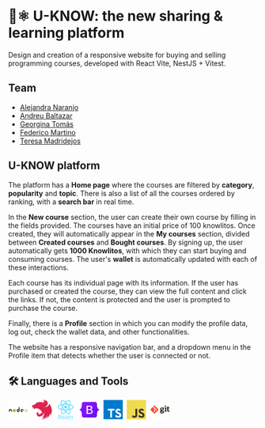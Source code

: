 
# :monkey::atom_symbol: U-KNOW: the new sharing & learning platform 

Design and creation of a responsive website for buying and selling programming courses, developed with React Vite, NestJS + Vitest.

## Team

- [Alejandra Naranjo](https://github.com/Alens678)
- [Andreu Baltazar](https://github.com/andreubltzr)
- [Georgina Tomás](https://github.com/GeorginaTS)
- [Federico Martino](https://github.com/Federicojaviermartino)
- [Teresa Madridejos](https://github.com/teresamadridejos)

## U-KNOW platform

The platform has a **Home page** where the courses are filtered by **category**, **popularity** and **topic**. There is also a list of all the courses ordered by ranking, with a **search bar** in real time. 

In the **New course** section, the user can create their own course by filling in the fields provided. The courses have an initial price of 100 knowlitos. Once created, they will automatically appear in the **My courses** section, divided between **Created courses** and **Bought courses**. By signing up, the user automatically gets **1000 Knowlitos**, with which they can start buying and consuming courses. The user's **wallet** is automatically updated with each of these interactions.

Each course has its individual page with its information. If the user has purchased or created the course, they can view the full content and click the links. If not, the content is protected and the user is prompted to purchase the course.

Finally, there is a **Profile** section in which you can modify the profile data, log out, check the wallet data, and other functionalities.
 
The website has a responsive navigation bar, and a dropdown menu in the Profile item that detects whether the user is connected or not.


## :hammer_and_wrench: Languages and Tools

<div>
   <img src="https://github.com/devicons/devicon/blob/master/icons/nodejs/nodejs-original-wordmark.svg" title="Node" alt="Node" width="40" height="40"/>&nbsp;
  <img src="https://github.com/devicons/devicon/blob/master/icons/nestjs/nestjs-plain.svg" title="NestJS" alt="NestJS" width="40" height="40"/>&nbsp;
  <img src="https://github.com/devicons/devicon/blob/master/icons/react/react-original-wordmark.svg" title="React" alt="React" width="40" height="40"/>&nbsp;
  <img src="https://github.com/devicons/devicon/blob/master/icons/bootstrap/bootstrap-original.svg" title="Bootstrap" alt="Bootstrap" width="40" height="40"/>&nbsp;
  <img src="https://github.com/devicons/devicon/blob/master/icons/typescript/typescript-original.svg" title="TypeScript" alt="HTML" width="40" height="40"/>&nbsp;
  <img src="https://github.com/devicons/devicon/blob/master/icons/javascript/javascript-original.svg" title="JavaScript" alt="JavaScript" width="40" height="40"/>&nbsp;
  <img src="https://github.com/devicons/devicon/blob/master/icons/git/git-original-wordmark.svg" title="Git" **alt="Git" width="40" height="40"/>
</div>
